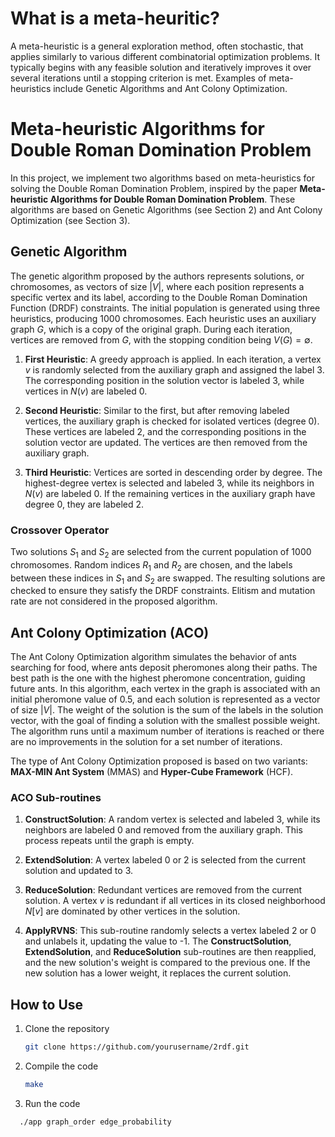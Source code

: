 # What is a meta-heuritic?
A meta-heuristic is a general exploration method, often stochastic, that applies similarly to various different combinatorial optimization problems. It typically begins with any feasible solution and iteratively improves it over several iterations until a stopping criterion is met. Examples of meta-heuristics include Genetic Algorithms and Ant Colony Optimization.


# Meta-heuristic Algorithms for Double Roman Domination Problem

In this project, we implement two algorithms based on meta-heuristics for solving the Double Roman Domination Problem, inspired by the paper **Meta-heuristic Algorithms for Double Roman Domination Problem**. These algorithms are based on Genetic Algorithms (see Section 2) and Ant Colony Optimization (see Section 3).

## Genetic Algorithm

The genetic algorithm proposed by the authors represents solutions, or chromosomes, as vectors of size $|V|$, where each position represents a specific vertex and its label, according to the Double Roman Domination Function (DRDF) constraints. The initial population is generated using three heuristics, producing 1000 chromosomes. Each heuristic uses an auxiliary graph $G$, which is a copy of the original graph. During each iteration, vertices are removed from $G$, with the stopping condition being $V(G) = \emptyset$.

1. **First Heuristic**: A greedy approach is applied. In each iteration, a vertex $v$ is randomly selected from the auxiliary graph and assigned the label 3. The corresponding position in the solution vector is labeled 3, while vertices in $N(v)$ are labeled 0.
   
2. **Second Heuristic**: Similar to the first, but after removing labeled vertices, the auxiliary graph is checked for isolated vertices (degree 0). These vertices are labeled 2, and the corresponding positions in the solution vector are updated. The vertices are then removed from the auxiliary graph.

3. **Third Heuristic**: Vertices are sorted in descending order by degree. The highest-degree vertex is selected and labeled 3, while its neighbors in $N(v)$ are labeled 0. If the remaining vertices in the auxiliary graph have degree 0, they are labeled 2.

### Crossover Operator

Two solutions $S_1$ and $S_2$ are selected from the current population of 1000 chromosomes. Random indices $R_1$ and $R_2$ are chosen, and the labels between these indices in $S_1$ and $S_2$ are swapped. The resulting solutions are checked to ensure they satisfy the DRDF constraints. Elitism and mutation rate are not considered in the proposed algorithm.

## Ant Colony Optimization (ACO)

The Ant Colony Optimization algorithm simulates the behavior of ants searching for food, where ants deposit pheromones along their paths. The best path is the one with the highest pheromone concentration, guiding future ants. In this algorithm, each vertex in the graph is associated with an initial pheromone value of 0.5, and each solution is represented as a vector of size $|V|$. The weight of the solution is the sum of the labels in the solution vector, with the goal of finding a solution with the smallest possible weight. The algorithm runs until a maximum number of iterations is reached or there are no improvements in the solution for a set number of iterations.

The type of Ant Colony Optimization proposed is based on two variants: **MAX-MIN Ant System** (MMAS) and **Hyper-Cube Framework** (HCF).

### ACO Sub-routines

1. **ConstructSolution**: A random vertex is selected and labeled 3, while its neighbors are labeled 0 and removed from the auxiliary graph. This process repeats until the graph is empty.

2. **ExtendSolution**: A vertex labeled 0 or 2 is selected from the current solution and updated to 3.

3. **ReduceSolution**: Redundant vertices are removed from the current solution. A vertex $v$ is redundant if all vertices in its closed neighborhood $N[v]$ are dominated by other vertices in the solution.

4. **ApplyRVNS**: This sub-routine randomly selects a vertex labeled 2 or 0 and unlabels it, updating the value to -1. The **ConstructSolution**, **ExtendSolution**, and **ReduceSolution** sub-routines are then reapplied, and the new solution's weight is compared to the previous one. If the new solution has a lower weight, it replaces the current solution.



## How to Use

1. Clone the repository
   ```bash
   git clone https://github.com/yourusername/2rdf.git

2. Compile the code
   ```bash
   make
3. Run the code
```bash
  ./app graph_order edge_probability

